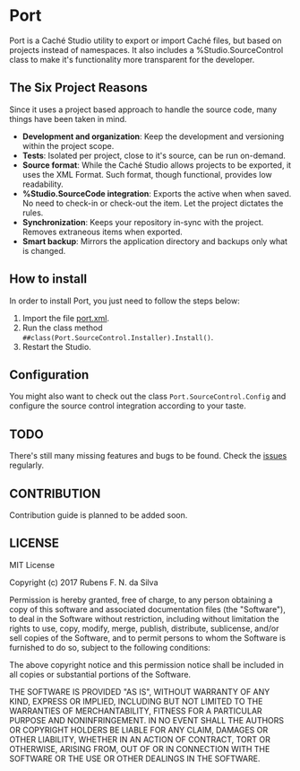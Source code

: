 # Port

Port is a Caché Studio utility to export or import Caché files, but
based on projects instead of namespaces. It also includes a %Studio.SourceControl class to make it's functionality
more transparent for the developer.

## The Six Project Reasons

Since it uses a project based approach to handle the source code, many things have been taken in mind.

* **Development and organization**: Keep the development and versioning within the project scope.
* **Tests**: Isolated per project, close to it's source, can be run on-demand.
* **Source format**: While the Caché Studio allows projects to be exported, it uses the XML Format. Such format, though functional, provides low readability.
* **%Studio.SourceCode integration**: Exports the active when when saved. No need to check-in or check-out the item. Let the project dictates the rules.
* **Synchronization**: Keeps your repository in-sync with the project. Removes extraneous items when exported.
* **Smart backup**: Mirrors the application directory and backups only what is changed.

## How to install

In order to install Port, you just need to follow the steps below:

1. Import the file [port.xml](https://github.com/rfns/port/master/port.xml).
2. Run the class method ``##class(Port.SourceControl.Installer).Install()``.
3. Restart the Studio.

## Configuration

You might also want to check out the class ``Port.SourceControl.Config`` and configure
the source control integration according to your taste.

## TODO

There's still many missing features and bugs to be found. Check the [issues](https://github.com/rfns/port) regularly.

## CONTRIBUTION

Contribution guide is planned to be added soon.

## LICENSE

MIT License

Copyright (c) 2017 Rubens F. N. da Silva

Permission is hereby granted, free of charge, to any person obtaining a copy
of this software and associated documentation files (the "Software"), to deal
in the Software without restriction, including without limitation the rights
to use, copy, modify, merge, publish, distribute, sublicense, and/or sell
copies of the Software, and to permit persons to whom the Software is
furnished to do so, subject to the following conditions:

The above copyright notice and this permission notice shall be included in all
copies or substantial portions of the Software.

THE SOFTWARE IS PROVIDED "AS IS", WITHOUT WARRANTY OF ANY KIND, EXPRESS OR
IMPLIED, INCLUDING BUT NOT LIMITED TO THE WARRANTIES OF MERCHANTABILITY,
FITNESS FOR A PARTICULAR PURPOSE AND NONINFRINGEMENT. IN NO EVENT SHALL THE
AUTHORS OR COPYRIGHT HOLDERS BE LIABLE FOR ANY CLAIM, DAMAGES OR OTHER
LIABILITY, WHETHER IN AN ACTION OF CONTRACT, TORT OR OTHERWISE, ARISING FROM,
OUT OF OR IN CONNECTION WITH THE SOFTWARE OR THE USE OR OTHER DEALINGS IN THE
SOFTWARE.






